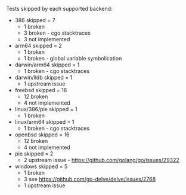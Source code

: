 Tests skipped by each supported backend:

* 386 skipped = 7
	* 1 broken
	* 3 broken - cgo stacktraces
	* 3 not implemented
* arm64 skipped = 2
	* 1 broken
	* 1 broken - global variable symbolication
* darwin/arm64 skipped = 1
	* 1 broken - cgo stacktraces
* darwin/lldb skipped = 1
	* 1 upstream issue
* freebsd skipped = 16
	* 12 broken
	* 4 not implemented
* linux/386/pie skipped = 1
	* 1 broken
* linux/arm64 skipped = 1
	* 1 broken - cgo stacktraces
* openbsd skipped = 16
	* 12 broken
	* 4 not implemented
* pie skipped = 2
	* 2 upstream issue - https://github.com/golang/go/issues/29322
* windows skipped = 5
	* 1 broken
	* 3 see https://github.com/go-delve/delve/issues/2768
	* 1 upstream issue
